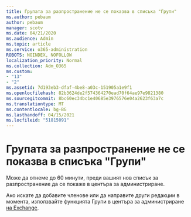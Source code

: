 ```yaml
---
title: Групата за разпространение не се показва в списъка "Групи"
ms.author: pebaum
author: pebaum
manager: scotv
ms.date: 04/21/2020
ms.audience: Admin
ms.topic: article
ms.service: o365-administration
ROBOTS: NOINDEX, NOFOLLOW
localization_priority: Normal
ms.collection: Adm_O365
ms.custom:
- "13"
- "2"
ms.assetid: 7d193eb3-dfaf-4be8-a03c-151905a1e9f1
ms.openlocfilehash: 82b3624de2f574364270ead70f64ae97e9821380
ms.sourcegitcommit: 8bc60ec34bc1e40685e3976576e04a2623f63a7c
ms.translationtype: MT
ms.contentlocale: bg-BG
ms.lasthandoff: 04/15/2021
ms.locfileid: "51815091"
---
```

# <a name="distribution-group-not-showing-in-groups-list"></a>Групата за разпространение не се показва в списъка "Групи"

Може да отнеме до 60 минути, преди вашият нов списък за разпространение да се покаже в центъра за администриране.
  
Ако искате да добавите членове или да направите други редакции в момента, използвайте функцията Групи в центъра за администриране [на Exchange](https://outlook.office365.com/ecp/?rfr=Admin_o365&amp;exsvurl=1).
  
